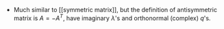 - Much similar to [[symmetric matrix]], but the definition of antisymmetric matrix is $A = -A^T$, have imaginary $\lambda$'s and orthonormal (complex) $q$'s.